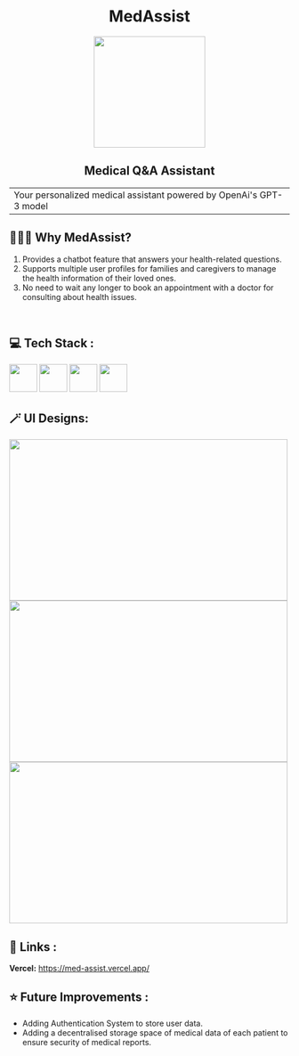 <h1 align="center"> MedAssist</h1> 
<p align="center">
<img src="https://res.cloudinary.com/dyyxa2hdx/image/upload/v1680447043/MedAssist_1_tst6y8.png"  width=200 height=200>
</p>
<h2 align="center"> Medical Q&A Assistant</h2>
<table>
<tr>
<td>
Your personalized medical assistant powered by OpenAi's GPT-3 model
</td>
</tr>
</table>

## 🤷🏻‍♀️ Why MedAssist?
1. Provides a chatbot feature that answers your health-related questions.
2. Supports multiple user profiles for families and caregivers to manage the health information of their loved ones.
3. No need to wait any longer to book an appointment with a doctor for consulting about health issues.
<br>

## 💻 Tech Stack :

<img src="https://cdn.jsdelivr.net/gh/devicons/devicon/icons/python/python-original.svg" width=50 height=50/>  <img src="https://cdn.jsdelivr.net/gh/devicons/devicon/icons/flask/flask-original.svg" width=50 height=50/>  <img src="https://cdn.jsdelivr.net/gh/devicons/devicon/icons/numpy/numpy-original.svg" width=50 height=50/>  <img src="https://cdn.jsdelivr.net/gh/devicons/devicon/icons/pandas/pandas-original.svg" width=50 height=50/> 



## 🪄 UI Designs:
<img src="https://res.cloudinary.com/dyyxa2hdx/image/upload/v1680447043/MedAssist_zhgtjh.png"  width=500 height=290>

<img src="https://res.cloudinary.com/dyyxa2hdx/image/upload/v1680447043/Pic-1_fkfl5b.png"  width=500 height=290>

<img src="https://res.cloudinary.com/dyyxa2hdx/image/upload/v1680448177/Pic-2_dhmluz.png"  width=500 height=290>

          

## 📌 Links :
<b> Vercel:</b> https://med-assist.vercel.app/

## ⭐ Future Improvements :
- Adding Authentication System to store user data.
- Adding a decentralised storage space of medical data of each patient to ensure security of medical reports.
